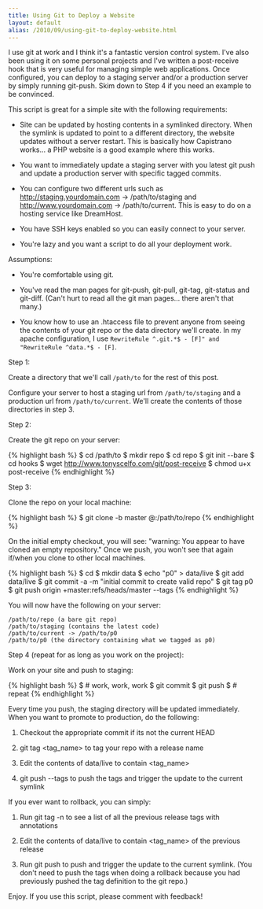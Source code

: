 ```yaml
---
title: Using Git to Deploy a Website
layout: default
alias: /2010/09/using-git-to-deploy-website.html
---
```


I use git at work and I think it's a fantastic version control system.  I've also been using it on some personal projects and I've written a post-receive hook that is very useful for managing simple web applications.  Once configured, you can deploy to a staging server and/or a production server by simply running git-push.  Skim down to Step 4 if you need an example to be convinced.

This script is great for a simple site with the following requirements:

* Site can be updated by hosting contents in a symlinked directory.  When the symlink is updated to point to a different directory, the website updates without a server restart.  This is basically how Capistrano works... a PHP website is a good example where this works.

* You want to immediately update a staging server with you latest git push and update a production server with specific tagged commits.

* You can configure two different urls such as http://staging.yourdomain.com -> /path/to/staging and http://www.yourdomain.com -> /path/to/current.  This is easy to do on a hosting service like DreamHost.

* You have SSH keys enabled so you can easily connect to your server.

* You're lazy and you want a script to do all your deployment work.

Assumptions:

* You're comfortable using git.

* You've read the man pages for git-push, git-pull, git-tag, git-status and git-diff.  (Can't hurt to read all the git man pages... there aren't that many.)

* You know how to use an .htaccess file to prevent anyone from seeing the contents of your git repo or the data directory we'll create.  In my apache configuration, I use `RewriteRule ^.git.*$ - [F]" and "RewriteRule ^data.*$ - [F]`.

Step 1:

Create a directory that we'll call `/path/to` for the rest of this post.

Configure your server to host a staging url from `/path/to/staging` and a production url from `/path/to/current`.  We'll create the contents of those directories in step 3.

Step 2:

Create the git repo on your server:

{% highlight bash %}
$ cd /path/to
$ mkdir repo
$ cd repo
$ git init --bare
$ cd hooks
$ wget http://www.tonyscelfo.com/git/post-receive
$ chmod u+x post-receive
{% endhighlight %}

Step 3:

Clone the repo on your local machine:

{% highlight bash %}
$ git clone -b master <user>@<hostname>:/path/to/repo
{% endhighlight %}
  
On the initial empty checkout, you will see: "warning: You appear to have cloned an empty repository."  Once we push, you won't see that again if/when you clone to other local machines.

{% highlight bash %}
$ cd
$ mkdir data
$ echo "p0" > data/live
$ git add data/live
$ git commit -a -m "initial commit to create valid repo"
$ git tag p0
$ git push origin +master:refs/heads/master --tags
{% endhighlight %}

You will now have the following on your server:

    /path/to/repo (a bare git repo)
    /path/to/staging (contains the latest code)
    /path/to/current -> /path/to/p0
    /path/to/p0 (the directory containing what we tagged as p0)

Step 4 (repeat for as long as you work on the project):

Work on your site and push to staging:

{% highlight bash %}
$ # work, work, work
$ git commit
$ git push
$ # repeat
{% endhighlight %}

Every time you push, the staging directory will be updated immediately.  When you want to promote to production, do the following:

1. Checkout the appropriate commit if its not the current HEAD

2. git tag &lt;tag_name&gt; to tag your repo with a release name

3. Edit the contents of data/live to contain &lt;tag_name&gt;

4. git push --tags to push the tags and trigger the update to the current symlink

If you ever want to rollback, you can simply:

1. Run git tag -n to see a list of all the previous release tags with annotations

2. Edit the contents of data/live to contain &lt;tag_name&gt; of the previous release

3. Run git push to push and trigger the update to the current symlink.  (You don't need to push the tags when doing a rollback because you had previously pushed the tag definition to the git repo.)

Enjoy.  If you use this script, please comment with feedback!
